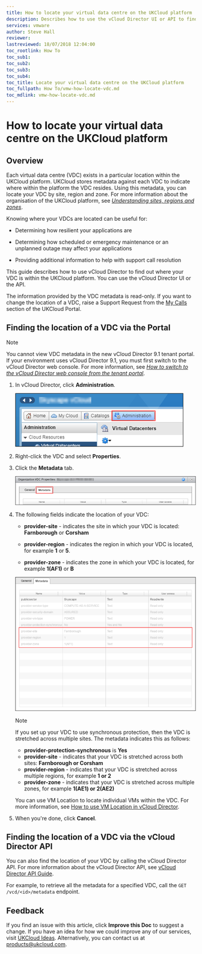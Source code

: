 ```yaml
---
title: How to locate your virtual data centre on the UKCloud platform | UKCloud Ltd
description: Describes how to use the vCloud Director UI or API to find out where your VDC is located within the UKCloud platform
services: vmware
author: Steve Hall
reviewer:
lastreviewed: 18/07/2018 12:04:00
toc_rootlink: How To
toc_sub1: 
toc_sub2:
toc_sub3:
toc_sub4:
toc_title: Locate your virtual data centre on the UKCloud platform
toc_fullpath: How To/vmw-how-locate-vdc.md
toc_mdlink: vmw-how-locate-vdc.md
---
```


# How to locate your virtual data centre on the UKCloud platform

## Overview

Each virtual data centre (VDC) exists in a particular location within the UKCloud platform. UKCloud stores metadata against each VDC to indicate where within the platform the VDC resides. Using this metadata, you can locate your VDC by site, region and zone. For more information about the organisation of the UKCloud platform, see [*Understanding sites, regions and zones*](../other/other-ref-sites-regions-zones.md).

Knowing where your VDCs are located can be useful for:

- Determining how resilient your applications are

- Determining how scheduled or emergency maintenance or an unplanned outage may affect your applications

- Providing additional information to help with support call resolution

This guide describes how to use vCloud Director to find out where your VDC is within the UKCloud platform. You can use the vCloud Director UI or the API.

The information provided by the VDC metadata is read-only. If you want to change the location of a VDC, raise a Support Request from the [My Calls](https://portal.ukcloud.com/support/ivanti) section of the UKCloud Portal.

## Finding the location of a VDC via the Portal

> [!NOTE]
> You cannot view VDC metadata in the new vCloud Director 9.1 tenant portal. If your environment uses vCloud Director 9.1, you must first switch to the vCloud Director web console. For more information, see [*How to switch to the vCloud Director web console from the tenant portal*](vmw-how-switch-web-console.md).

1. In vCloud Director, click **Administration**.

    ![Administration](images/locate-image-3.png)

2. Right-click the VDC and select **Properties**.

3. Click the **Metadata** tab.

    ![Metadata](images/locate-image-4.png)

4. The following fields indicate the location of your VDC:

    - **provider-site** - indicates the site in which your VDC is located: **Farnborough** or **Corsham**

    - **provider-region** - indicates the region in which your VDC is located, for example **1** or **5**.

    - **provider-zone** - indicates the zone in which your VDC is located, for example **1(AF1)** or **B**

    ![Metadata information](images/locate-image-5.png)

    > [!NOTE]
    > If you set up your VDC to use synchronous protection, then the VDC is stretched across multiple sites. The metadata indicates this as follows:
    >
    > - **provider-protection-synchronous** is **Yes**
    > - **provider-site** - indicates that your VDC is stretched across both sites: **Farnborough or Corsham**
    > - **provider-region** - indicates that your VDC is stretched across multiple regions, for example **1 or 2**
    > - **provider-zone** - indicates that your VDC is stretched across multiple zones, for example **1(AE1) or 2(AE2)**

    You can use VM Location to locate individual VMs within the VDC. For more information, see [How to use VM Location in vCloud Director](https://portal.ukcloud.com/support/knowledge_centre/4e69cbb9-b56c-4af6-a775-88c9fc11eefa).

5. When you're done, click **Cancel**.

## Finding the location of a VDC via the vCloud Director API

You can also find the location of your VDC by calling the vCloud Director API. For more information about the vCloud Director API, see [vCloud Director API Guide](https://code.vmware.com/apis/287/vcloud).

For example, to retrieve all the metadata for a specified VDC, call the `GET /vcd/<id>/metadata` endpoint.

## Feedback

If you find an issue with this article, click **Improve this Doc** to suggest a change. If you have an idea for how we could improve any of our services, visit [UKCloud Ideas](https://ideas.ukcloud.com). Alternatively, you can contact us at <products@ukcloud.com>.
